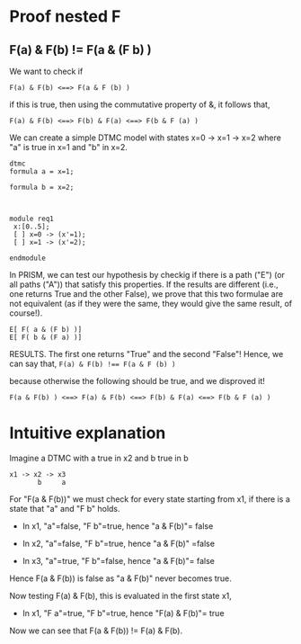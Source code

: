 # Proof nested F  
##  F(a) & F(b) != F(a & (F b) )

We want to check if 

```
F(a) & F(b) <==> F(a & F (b) )
```

if this is true, then using the commutative property of &, it follows that,
```
F(a) & F(b) <==> F(b) & F(a) <==> F(b & F (a) ) 
```

We can create a simple DTMC model with states
x=0 -> x=1 -> x=2
where "a" is true in x=1 and "b" in x=2.


```
dtmc
formula a = x=1;

formula b = x=2;



module req1
 x:[0..5];
 [ ] x=0 -> (x'=1);
 [ ] x=1 -> (x'=2);

endmodule
```

In PRISM, we can test our hypothesis by checkig if there is a path ("E") (or all paths ("A")) that satisfy this properties.
If the results are different (i.e., one returns True and the other False), we prove that this two formulae are not equivalent (as if they were the same, they would give the same result, of course!).

```
E[ F( a & (F b) )]
E[ F( b & (F a) )]
```

RESULTS. The first one returns "True" and the second "False"! Hence, we can say that,
```F(a) & F(b) !== F(a & F (b) )```

because otherwise the following should be true, and we disproved it!

```
F(a & F(b) ) <==> F(a) & F(b) <==> F(b) & F(a) <==> F(b & F (a) ) 
```

# Intuitive explanation
Imagine a DTMC with a true in x2 and b true in b
```
x1 -> x2 -> x3
       b     a
```
For "F(a & F(b))" we must check for every state starting from x1, if there is a state that "a" and "F b" holds.

- In x1, "a"=false, "F b"=true, hence "a & F(b)"= false

- In x2, "a"=false, "F b"=true, hence "a & F(b)" =false

- In x3, "a"=true, "F b"=false, hence "a & F(b)"= false

Hence F(a & F(b)) is false as "a & F(b)" never becomes true. 


Now testing F(a) & F(b), this is evaluated in the first state x1,

- In x1, "F a"=true, "F b"=true, hence "F(a) & F(b)"= true

Now we can see that F(a & F(b)) != F(a) & F(b).

